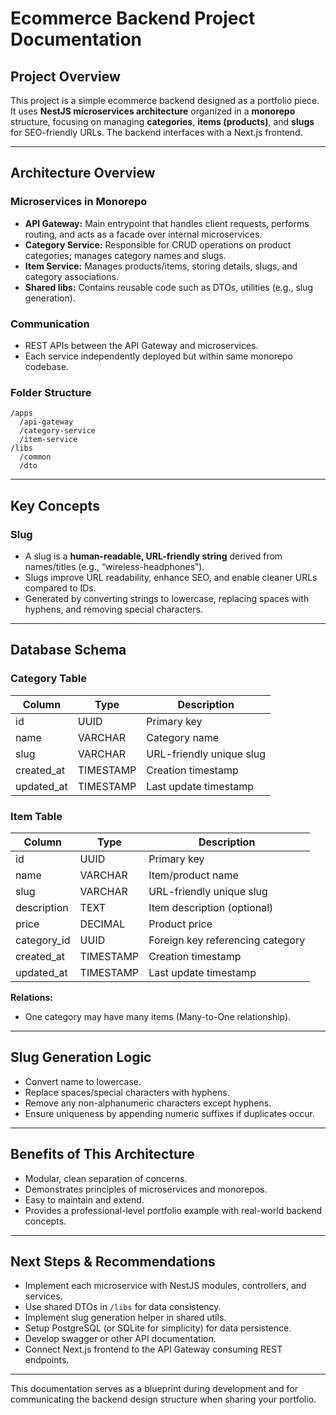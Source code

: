 # Ecommerce Backend Project Documentation

## Project Overview

This project is a simple ecommerce backend designed as a portfolio piece. It uses **NestJS microservices architecture** organized in a **monorepo** structure, focusing on managing **categories**, **items (products)**, and **slugs** for SEO-friendly URLs. The backend interfaces with a Next.js frontend.

---

## Architecture Overview

### Microservices in Monorepo

- **API Gateway:** Main entrypoint that handles client requests, performs routing, and acts as a facade over internal microservices.
- **Category Service:** Responsible for CRUD operations on product categories; manages category names and slugs.
- **Item Service:** Manages products/items, storing details, slugs, and category associations.
- **Shared libs:** Contains reusable code such as DTOs, utilities (e.g., slug generation).

### Communication

- REST APIs between the API Gateway and microservices.
- Each service independently deployed but within same monorepo codebase.

### Folder Structure

```
/apps
  /api-gateway
  /category-service
  /item-service
/libs
  /common
  /dto
```

---

## Key Concepts

### Slug

- A slug is a **human-readable, URL-friendly string** derived from names/titles (e.g., “wireless-headphones”).
- Slugs improve URL readability, enhance SEO, and enable cleaner URLs compared to IDs.
- Generated by converting strings to lowercase, replacing spaces with hyphens, and removing special characters.

---

## Database Schema

### Category Table

| Column     | Type      | Description              |
| ---------- | --------- | ------------------------ |
| id         | UUID      | Primary key              |
| name       | VARCHAR   | Category name            |
| slug       | VARCHAR   | URL-friendly unique slug |
| created_at | TIMESTAMP | Creation timestamp       |
| updated_at | TIMESTAMP | Last update timestamp    |

### Item Table

| Column      | Type      | Description                      |
| ----------- | --------- | -------------------------------- |
| id          | UUID      | Primary key                      |
| name        | VARCHAR   | Item/product name                |
| slug        | VARCHAR   | URL-friendly unique slug         |
| description | TEXT      | Item description (optional)      |
| price       | DECIMAL   | Product price                    |
| category_id | UUID      | Foreign key referencing category |
| created_at  | TIMESTAMP | Creation timestamp               |
| updated_at  | TIMESTAMP | Last update timestamp            |

**Relations:**

- One category may have many items (Many-to-One relationship).

---

## Slug Generation Logic

- Convert name to lowercase.
- Replace spaces/special characters with hyphens.
- Remove any non-alphanumeric characters except hyphens.
- Ensure uniqueness by appending numeric suffixes if duplicates occur.

---

## Benefits of This Architecture

- Modular, clean separation of concerns.
- Demonstrates principles of microservices and monorepos.
- Easy to maintain and extend.
- Provides a professional-level portfolio example with real-world backend concepts.

---

## Next Steps & Recommendations

- Implement each microservice with NestJS modules, controllers, and services.
- Use shared DTOs in `/libs` for data consistency.
- Implement slug generation helper in shared utils.
- Setup PostgreSQL (or SQLite for simplicity) for data persistence.
- Develop swagger or other API documentation.
- Connect Next.js frontend to the API Gateway consuming REST endpoints.

---

This documentation serves as a blueprint during development and for communicating the backend design structure when sharing your portfolio.